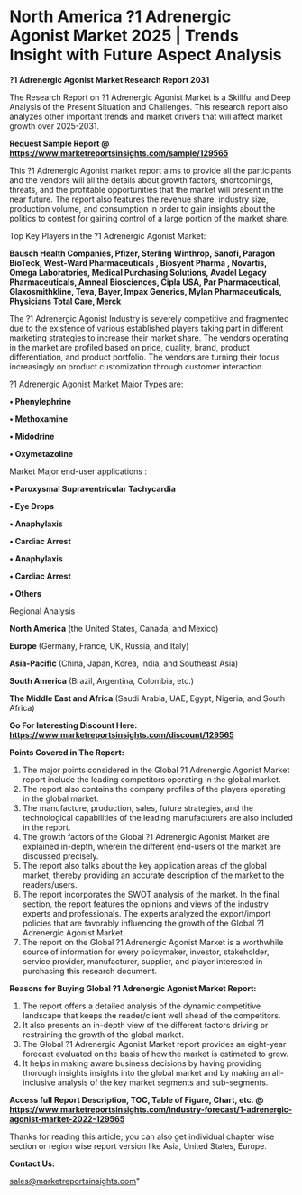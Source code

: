 # North America ?1 Adrenergic Agonist Market 2025 | Trends Insight with Future Aspect Analysis

<strong>?1 Adrenergic Agonist Market Research Report 2031</strong>

The Research Report on ?1 Adrenergic Agonist Market is a Skillful and Deep Analysis of the Present Situation and Challenges. This research report also analyzes other important trends and market drivers that will affect market growth over 2025-2031.

<strong>Request Sample Report @ <a href=https://www.marketreportsinsights.com/sample/129565>https://www.marketreportsinsights.com/sample/129565</a></strong>

This ?1 Adrenergic Agonist market report aims to provide all the participants and the vendors will all the details about growth factors, shortcomings, threats, and the profitable opportunities that the market will present in the near future. The report also features the revenue share, industry size, production volume, and consumption in order to gain insights about the politics to contest for gaining control of a large portion of the market share.

Top Key Players in the ?1 Adrenergic Agonist Market:

<strong>Bausch Health Companies, Pfizer, Sterling Winthrop, Sanofi, Paragon BioTeck, West-Ward Pharmaceuticals , Biosyent Pharma , Novartis, Omega Laboratories, Medical Purchasing Solutions, Avadel Legacy Pharmaceuticals, Amneal Biosciences, Cipla USA, Par Pharmaceutical, Glaxosmithkline, Teva, Bayer, Impax Generics, Mylan Pharmaceuticals, Physicians Total Care, Merck</strong>

The ?1 Adrenergic Agonist Industry is severely competitive and fragmented due to the existence of various established players taking part in different marketing strategies to increase their market share. The vendors operating in the market are profiled based on price, quality, brand, product differentiation, and product portfolio. The vendors are turning their focus increasingly on product customization through customer interaction.

?1 Adrenergic Agonist Market Major Types are:

<strong>• Phenylephrine

• Methoxamine

• Midodrine

• Oxymetazoline</strong>

Market Major end-user applications :

<strong>• Paroxysmal Supraventricular Tachycardia

• Eye Drops

• Anaphylaxis

• Cardiac Arrest

• Anaphylaxis

• Cardiac Arrest

• Others</strong>

Regional Analysis

</u><strong><b>North America</b></strong> (the United States, Canada, and Mexico)

<strong><b>Europe </b></strong>(Germany, France, UK, Russia, and Italy)

<strong><b>Asia-Pacific</b></strong> (China, Japan, Korea, India, and Southeast Asia)

<strong><b>South America</b></strong> (Brazil, Argentina, Colombia, etc.)

<strong><b>The Middle East and Africa</b></strong> (Saudi Arabia, UAE, Egypt, Nigeria, and South Africa)

<strong>Go For Interesting Discount Here: <a href=https://www.marketreportsinsights.com/discount/129565>https://www.marketreportsinsights.com/discount/129565</a></strong>

<strong>Points Covered in The Report:</strong>
<ol>
  <li>The major points considered in the Global ?1 Adrenergic Agonist Market report include the leading competitors operating in the global market.</li>
  <li>The report also contains the company profiles of the players operating in the global market.</li>
  <li>The manufacture, production, sales, future strategies, and the technological capabilities of the leading manufacturers are also included in the report.</li>
  <li>The growth factors of the Global ?1 Adrenergic Agonist Market are explained in-depth, wherein the different end-users of the market are discussed precisely.</li>
  <li>The report also talks about the key application areas of the global market, thereby providing an accurate description of the market to the readers/users.</li>
  <li>The report incorporates the SWOT analysis of the market. In the final section, the report features the opinions and views of the industry experts and professionals. The experts analyzed the export/import policies that are favorably influencing the growth of the Global ?1 Adrenergic Agonist Market.</li>
  <li>The report on the Global ?1 Adrenergic Agonist Market is a worthwhile source of information for every policymaker, investor, stakeholder, service provider, manufacturer, supplier, and player interested in purchasing this research document.</li>
</ol>
<strong>Reasons for Buying Global ?1 Adrenergic Agonist Market Report:</strong>

<ol>
  <li>The report offers a detailed analysis of the dynamic competitive landscape that keeps the reader/client well ahead of the competitors.</li>
  <li>It also presents an in-depth view of the different factors driving or restraining the growth of the global market.</li>
  <li>The Global ?1 Adrenergic Agonist Market report provides an eight-year forecast evaluated on the basis of how the market is estimated to grow.</li>
  <li>It helps in making aware business decisions by having providing thorough insights insights into the global market and by making an all-inclusive analysis of the key market segments and sub-segments.</li>
</ol>
<strong>Access full Report Description, TOC, Table of Figure, Chart, etc. @ <a href=https://www.marketreportsinsights.com/industry-forecast/1-adrenergic-agonist-market-2022-129565>https://www.marketreportsinsights.com/industry-forecast/1-adrenergic-agonist-market-2022-129565</a></strong>


Thanks for reading this article; you can also get individual chapter wise section or region wise report version like Asia, United States, Europe.

<strong>Contact Us:</strong>

sales@marketreportsinsights.com"
